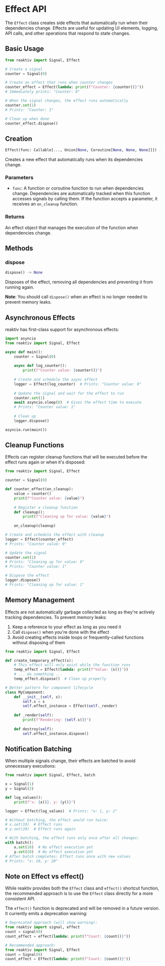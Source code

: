 # Effect API

The `Effect` class creates side effects that automatically run when their dependencies change. Effects are useful for  updating UI elements, logging, API calls, and other operations that respond to state changes.

## Basic Usage

```python
from reaktiv import Signal, Effect

# Create a signal
counter = Signal(0)

# Create an effect that runs when counter changes
counter_effect = Effect(lambda: print(f"Counter: {counter()}"))
# Immediately prints: "Counter: 0"

# When the signal changes, the effect runs automatically
counter.set(1)
# Prints: "Counter: 1"

# Clean up when done
counter_effect.dispose()
```

## Creation

```python
Effect(func: Callable[..., Union[None, Coroutine[None, None, None]]]) -> Effect
```

Creates a new effect that automatically runs when its dependencies change.

### Parameters

- `func`: A function or coroutine function to run when dependencies change. Dependencies are automatically tracked when this function accesses signals by calling them. If the function accepts a parameter, it receives an `on_cleanup` function.

### Returns

An effect object that manages the execution of the function when dependencies change.

## Methods

### dispose

```python
dispose() -> None
```

Disposes of the effect, removing all dependencies and preventing it from running again.

**Note**: You should call `dispose()` when an effect is no longer needed to prevent memory leaks.

## Asynchronous Effects

reaktiv has first-class support for asynchronous effects:

```python
import asyncio
from reaktiv import Signal, Effect

async def main():
    counter = Signal(0)
    
    async def log_counter():
        print(f"Counter value: {counter()}")
    
    # Create and schedule the async effect
    logger = Effect(log_counter)  # Prints: "Counter value: 0"
    
    # Update the signal and wait for the effect to run
    counter.set(1)
    await asyncio.sleep(0)  # Gives the effect time to execute
    # Prints: "Counter value: 1"
    
    # Clean up
    logger.dispose()

asyncio.run(main())
```

## Cleanup Functions

Effects can register cleanup functions that will be executed before the effect runs again or when it's disposed:

```python
from reaktiv import Signal, Effect

counter = Signal(0)

def counter_effect(on_cleanup):
    value = counter()
    print(f"Counter value: {value}")
    
    # Register a cleanup function
    def cleanup():
        print(f"Cleaning up for value: {value}")
    
    on_cleanup(cleanup)

# Create and schedule the effect with cleanup
logger = Effect(counter_effect)
# Prints: "Counter value: 0"

# Update the signal
counter.set(1)
# Prints: "Cleaning up for value: 0"
# Prints: "Counter value: 1"

# Dispose the effect
logger.dispose()
# Prints: "Cleaning up for value: 1"
```

## Memory Management

Effects are not automatically garbage collected as long as they're actively tracking dependencies. To prevent memory leaks:

1. Keep a reference to your effect as long as you need it
2. Call `dispose()` when you're done with the effect
3. Avoid creating effects inside loops or frequently-called functions without disposing of them

```python
from reaktiv import Signal, Effect

def create_temporary_effect(s):
    # This effect will only exist while the function runs
    temp_effect = Effect(lambda: print(f"Value: {s()}"))
    # ... do something ...
    temp_effect.dispose()  # Clean up properly

# Better pattern for component lifecycle
class MyComponent:
    def __init__(self, s):
        self.s = s
        self.effect_instance = Effect(self._render)
    
    def _render(self):
        print(f"Rendering: {self.s()}")
    
    def destroy(self):
        self.effect_instance.dispose()
```

## Notification Batching

When multiple signals change, their effects are batched to avoid unnecessary executions:

```python
from reaktiv import Signal, Effect, batch

x = Signal(1)
y = Signal(2)

def log_values():
    print(f"x: {x()}, y: {y()}")

logger = Effect(log_values)  # Prints: "x: 1, y: 2"

# Without batching, the effect would run twice:
# x.set(10)  # Effect runs
# y.set(20)  # Effect runs again

# With batching, the effect runs only once after all changes:
with batch():
    x.set(10)  # No effect execution yet
    y.set(20)  # No effect execution yet
# After batch completes: Effect runs once with new values
# Prints: "x: 10, y: 20"
```

## Note on Effect vs effect()

While reaktiv provides both the `Effect` class and `effect()` shortcut function, the recommended approach is to use the `Effect` class directly for a more consistent API.

The `effect()` function is deprecated and will be removed in a future version. It currently emits a deprecation warning:

```python
# Deprecated approach (will show warning):
from reaktiv import signal, effect
count = signal(0)
count_effect = effect(lambda: print(f"Count: {count()}"))

# Recommended approach:
from reaktiv import Signal, Effect
count = Signal(0)
count_effect = Effect(lambda: print(f"Count: {count()}"))
```
